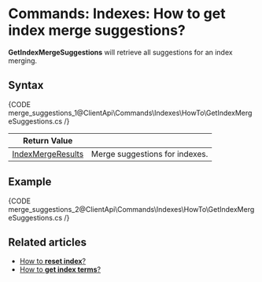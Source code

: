 # Commands: Indexes: How to get index merge suggestions?

**GetIndexMergeSuggestions** will retrieve all suggestions for an index merging.

## Syntax

{CODE merge_suggestions_1@ClientApi\Commands\Indexes\HowTo\GetIndexMergeSuggestions.cs /}

| Return Value | |
| ------------- | ----- |
| [IndexMergeResults](../../../../glossary/index-merge-results) | Merge suggestions for indexes. |

## Example

{CODE merge_suggestions_2@ClientApi\Commands\Indexes\HowTo\GetIndexMergeSuggestions.cs /}

## Related articles

- [How to **reset index**?](../../../../client-api/commands/indexes/how-to/reset-index)   
- [How to **get index terms**?](../../../../client-api/commands/indexes/how-to/get-index-terms) 
